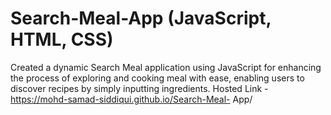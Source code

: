 # Search-Meal-App (JavaScript, HTML, CSS)
Created a dynamic Search Meal application using JavaScript for enhancing the process of exploring and cooking meal with ease, enabling users to discover recipes by simply inputting ingredients. 
Hosted Link - https://mohd-samad-siddiqui.github.io/Search-Meal- App/
